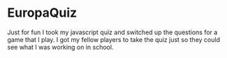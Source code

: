 # EuropaQuiz
Just for fun I took my javascript quiz and switched up the questions for a game that I play. I got my fellow players to take the quiz just so they could see what I was working on in school.
